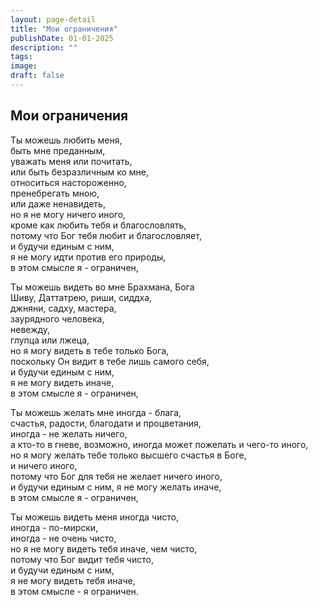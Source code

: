 ```yaml
---
layout: page-detail
title: "Мои ограничения"
publishDate: 01-01-2025
description: ""
tags:
image:
draft: false
---
```


## Мои ограничения
Ты можешь любить меня,  
быть мне преданным,  
уважать меня или почитать,  
или быть безразличным ко мне,  
относиться настороженно,  
пренебрегать мною,  
или даже ненавидеть,  
но я не могу ничего иного,  
кроме как любить тебя и благословлять,  
потому что Бог тебя любит и благословляет,  
и будучи единым с ним,  
я не могу идти против его природы,  
в этом смысле я - ограничен,  
  
Ты можешь видеть во мне Брахмана, Бога  
Шиву, Даттатрею, риши, сиддха,  
джняни, садху, мастера,  
заурядного человека,  
невежду,  
глупца или лжеца,  
но я могу видеть в тебе только Бога,  
поскольку Он видит в тебе лишь самого себя,  
и будучи единым с ним,  
я не могу видеть иначе,  
в этом смысле я - ограничен,  
  
Ты можешь желать мне иногда - блага,  
счастья, радости, благодати и процветания,  
иногда - не желать ничего,  
а кто-то в гневе, возможно, иногда может пожелать и чего-то иного,  
но я могу желать тебе только высшего счастья в Боге,  
и ничего иного,  
потому что Бог для тебя не желает ничего иного,  
и будучи единым с ним, я не могу желать иначе,  
в этом смысле я - ограничен,  
  
Ты можешь видеть меня иногда чисто,  
иногда - по-мирски,  
иногда - не очень чисто,  
но я не могу видеть тебя иначе, чем чисто,  
потому что Бог видит тебя чисто,  
и будучи единым с ним,  
я не могу видеть тебя иначе,  
в этом смысле - я ограничен.   
  
